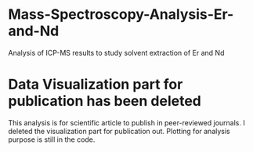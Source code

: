 # Mass-Spectroscopy-Analysis-Er-and-Nd
Analysis of ICP-MS results to study solvent extraction of Er and Nd

# Data Visualization part for publication has been deleted
This analysis is for scientific article to publish in peer-reviewed journals. I deleted the visualization part for publication out. Plotting for analysis purpose is still in the code.

